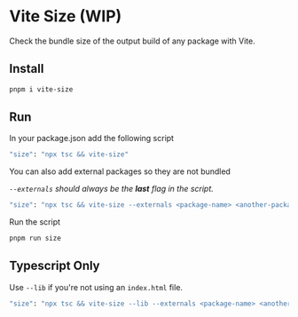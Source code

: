 # Vite Size (WIP)

Check the bundle size of the output build of any package with Vite.

## Install
```sh
pnpm i vite-size
```

## Run

In your package.json add the following script

```sh
"size": "npx tsc && vite-size"
```

You can also add external packages so they are not bundled

_`--externals` should always be the **last** flag in the script._

```sh
"size": "npx tsc && vite-size --externals <package-name> <another-package-name>"
```

Run the script

```sh
pnpm run size
```

## Typescript Only

Use `--lib` if you're not using an `index.html` file. 

```sh
"size": "npx tsc && vite-size --lib --externals <package-name> <another-package-name>"
```
